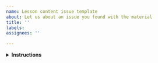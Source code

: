 ```yaml
---
name: Lesson content issue template
about: Let us about an issue you found with the material
title: ''
labels: 
assignees: ''

---
```


<details>
<summary><strong>Instructions</strong></summary>

Thanks for taking the time to report an issue with the lesson! :heart:

Please let us know about:

- Technical issues or out of date screenshots and package/python versions
- Inconsistencies or errors in the material
- Missing references or links to external resources
- How material can be reworded to avoid confusion
- Problems with building or rendering the lesson material locally, with a concise step-by-step procedure to replicate the issue
- Any other issues

</details>

